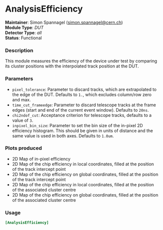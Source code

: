 # AnalysisEfficiency
**Maintainer**: Simon Spannagel (simon.spannagel@cern.ch)  
**Module Type**: *DUT*  
**Detector Type**: *all*  
**Status**: Functional

### Description
This module measures the efficiency of the device under test by comparing its cluster positions with the interpolated track position at the DUT.

### Parameters
* `pixel_tolerance`: Parameter to discard tracks, which are extrapolated to
the edge of the DUT. Defaults to `1.`, which excludes column/row zero and max.  
* `time_cut_frameedge`: Parameter to discard telescope tracks at the frame edges (start and end of the current event window). Defaults to `20ns`.
* `chi2ndof_cut`: Acceptance criterion for telescope tracks, defaults to a value of `3`.
* `inpixel_bin_size`: Parameter to set the bin size of the in-pixel 2D efficiency histogram. This should be given in units of distance and the same value is used in both axes. Defaults to `1.0um`.

### Plots produced
* 2D Map of in-pixel efficiency
* 2D Map of the chip efficiency in local coordinates, filled at the position of the track intercept point
* 2D Map of the chip efficiency on global coordinates, filled at the position of the track intercept point
* 2D Map of the chip efficiency in local coordinates, filled at the position of the associated cluster centre
* 2D Map of the chip efficiency on global coordinates, filled at the position of the associated cluster centre

### Usage
```toml
[AnalysisEfficiency]

```
